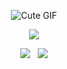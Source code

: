 <p align="center">
  <img src="https://www.clipart-library.com/images/oi6jMz7Mi.gif" alt="Cute GIF" />
</p>

<p align="center">
  
<img align="center" src="http://github-profile-summary-cards.vercel.app/api/cards/profile-details?username=h4ppyb3rry&theme=radical"/>

</p>

<p align = "center">
  
<img src="http://github-profile-summary-cards.vercel.app/api/cards/stats?username=h4ppyb3rry&theme=radical"/>
&nbsp;
<img src="https://github-readme-stats.vercel.app/api/top-langs/?username=h4ppyb3rry&show_icons=true&theme=radical&layout=donut"/>

</p>


<!--
**h4ppyb3rry/h4ppyb3rry** is a ✨ _special_ ✨ repository because its `README.md` (this file) appears on your GitHub profile.

Here are some ideas to get you started:

- 🔭 I’m currently working on ...
- 🌱 I’m currently learning ...
- 👯 I’m looking to collaborate on ...
- 🤔 I’m looking for help with ...
- 💬 Ask me about ...
- 📫 How to reach me: ...
- 😄 Pronouns: ...
- ⚡ Fun fact: ...
-->
